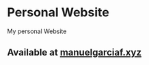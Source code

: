 # Personal Website
My personal Website

## Available at [manuelgarciaf.xyz](https://manuelgarciaf.xyz/)